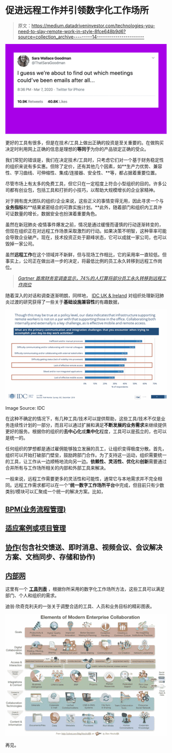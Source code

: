 # 促进远程工作并引领数字化工作场所

> 原文：<https://medium.datadriveninvestor.com/technologies-you-need-to-slay-remote-work-in-style-8fce648b9d6?source=collection_archive---------14----------------------->

![](img/a7100e9797f640cc817be7e3d20fd16e.png)

更好的工具有很多，但是在技术/工具上做出正确的投资是至关重要的。在做购买决定时利用网上正确的信息是理想的**等同于**为你的产品锁定正确的受众。

我们常犯的错误是，我们在决定技术/工具时，只考虑它们对一个基于财务稳定性的组织来说有多实惠。但除了定价，还有其他几个因素，如**生产力优势、兼容性、学习曲线、可伸缩性、集成/连接器、安全性、**等，都占据着重要位置。

尽管市场上有太多的免费工具，但它只在一定程度上符合小型组织的目的。许多公司都有创业包，包括工具和打折的小技巧，以帮助大规模增长的企业家精神。

对于拥有庞大团队的组织/企业来说，这些正义的事情变得无用，因此寻求一个与**业务指标**和**结果紧密结合的可靠实施计划。**此外，随着部门和组织内工具许可证数量的增长，数据安全也扮演着重要角色。

虽然在新冠肺炎·疫情事件爆发之前，情况是通过缓慢而谨慎的行动逐渐转变的，但现在组织正在对远程工作场景采取激烈的行动。如果决策不明智，这种草率可能会导致企业破产。现在，技术投资正处于巅峰状态，它可以成就一家公司，也可以毁掉一家公司。

虽然**远程工作**在这个领域并不新鲜，但与现场工作相比，它的采用率一直较低。但事实上，公司正在做出进一步的决定，将最低比例的员工永久转移到远程工作岗位。

> [*Gartner 首席财务官调查显示，74%的人打算将部分员工永久转移到远程工作岗位*](https://www.gartner.com/en/newsroom/press-releases/2020-04-03-gartner-cfo-surey-reveals-74-percent-of-organizations-to-shift-some-employees-to-remote-work-permanently2)

随着深入的对话和调查逐渐明朗，同样地， [IDC UK & Ireland](https://medium.com/u/84c0e5967c74?source=post_page-----8fce648b9d6--------------------------------) 对组织处理新冠肺炎过渡的研究获得了一些关于**基础设施兼容性**的有趣数据，

![](img/c3d2150c144ed95b03dd5cd51eeb948c.png)

Image Source: IDC

在这种不确定的情况下，有几种工具/技术可以提供帮助，这些工具/技术不仅是业务连续性计划的一部分，而且可以通过扩展和满足**不断发展的业务需求**来继续提供更好的服务。根据你的组织的**去中心化**或**集中化**程度，工具可以是孤立的，也可以是统一的。

任何组织的梦想都是通过雇佣能够独立发展的员工，让组织变得极度分散。首先，组织可以开始打破部门壁垒，鼓励跨部门合作。为了支持这一运动，组织需要统一的工具，让工作从一边顺畅地流向另一边。**依赖性、灵活性、优化**和**创新**需要通过合并所有与工作场所相关的内部和外部工具来解决。

一般来说，远程工作需要更多的灵活性和可能性，通常它与本地需求并不完全相同。远程工作需求都可以在一个“**统一数字工作场所平台**中完成，但目前只有少数类别/模块可以汇聚成一个统一的解决方案。比如，

## [BPM(业务流程管理)](https://kissflow.com/bpm/bpm-tools-comparison-features/)

## [适应案例或项目管理](https://kissflow.com/case/adaptive-case-management-software/)

## [协作](https://medium.com/datadriveninvestor/if-not-contextual-why-collaborate-in-the-first-place-635716fa324e?source=---------4------------------)(包含社交馈送、即时消息、视频会议、会议解决方案、文档同步、存储和协作)

## [内部网](https://www.g2.com/categories/employee-intranet)

这里有一个 [**工具列表**](https://www.capterra.com/digital-workplace-software/) ，根据你所采用的数字化工作场所方法，这些工具可以满足部门、个人和组织的需求。

迪翁·欣奇克利夫的一张关于调整合适的工具、人员和业务目标的精彩图表。

![](img/b6895aeb00887a1bc39a7e2f4dedc50f.png)

再见。